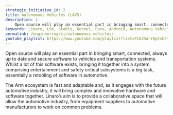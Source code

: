 ```yaml
---
strategic_initiative_id: 2
title: Autonomous Vehicles (LAVS)
description: |-
    Open source will play an essential part in bringing smart, connected, always up to date and secure software to vehicles and transportation systems.  
keywords: Linaro, LSK, Stable, Kernel, Core, Android, Autonomous Vehicles
permalink: /engineering/si/autonomous-vehicles/
youtube_playlist: https://www.youtube.com/playlist?list=PLKZSArYQptsO5YMwkIwOs2lS60Ob-Ky7s&playnext=1
---
```

Open source will play an essential part in bringing smart, connected, always up to date and secure software to vehicles and transportation systems.  
Whilst a lot of this software exists, bringing it together into a system comprising entertainment and safety critical subsystems is a big task, essentially a retooling of software in automotive.

The Arm ecosystem is fast and adaptable and, as it engages with the future automotive industry, it will bring complex and innovative hardware and software together.  Linaro’s aim is to provide a collaborative space that will allow the automotive industry, from equipment suppliers to automotive manufacturers to work on common problems.   